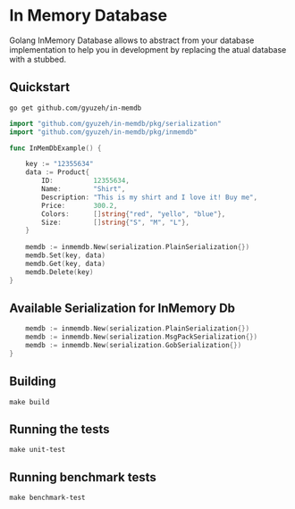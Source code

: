 # In Memory Database

Golang InMemory Database allows to abstract from your database implementation to help you in development by replacing the atual database with a stubbed.

## Quickstart

    go get github.com/gyuzeh/in-memdb


```go
import "github.com/gyuzeh/in-memdb/pkg/serialization"
import "github.com/gyuzeh/in-memdb/pkg/inmemdb"

func InMemDbExample() {

    key := "12355634"
    data := Product{
		ID:          12355634,
		Name:        "Shirt",
		Description: "This is my shirt and I love it! Buy me",
		Price:       300.2,
		Colors:      []string{"red", "yello", "blue"},
		Size:        []string{"S", "M", "L"},
    }
    
    memdb := inmemdb.New(serialization.PlainSerialization{})
    memdb.Set(key, data)
    memdb.Get(key, data)
    memdb.Delete(key)
}
```

## Available Serialization for InMemory Db
```go
    memdb := inmemdb.New(serialization.PlainSerialization{})
    memdb := inmemdb.New(serialization.MsgPackSerialization{})
    memdb := inmemdb.New(serialization.GobSerialization{})
}
```

## Building 

    make build

## Running the tests

    make unit-test

## Running benchmark tests

    make benchmark-test 

